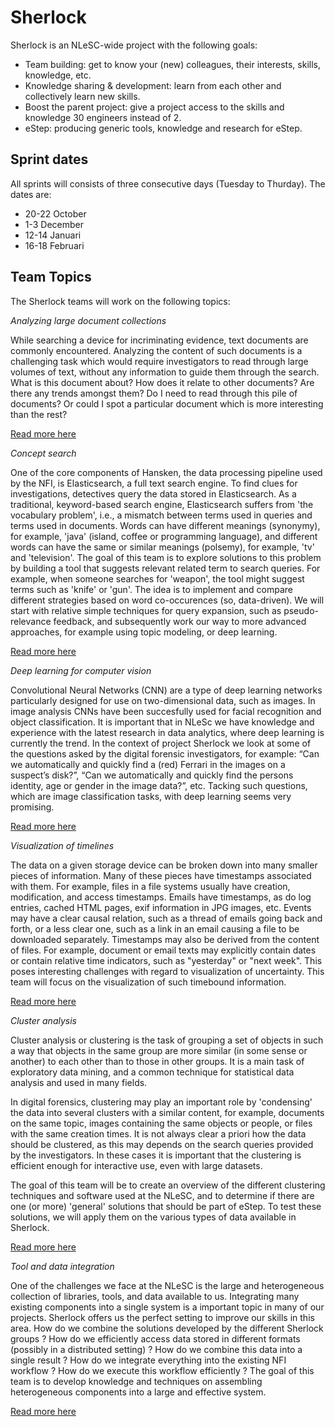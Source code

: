 # Sherlock

Sherlock is an NLeSC-wide project with the following goals:

  - Team building: get to know your (new) colleagues, their interests, skills, knowledge, etc.
  - Knowledge sharing & development: learn from each other and collectively learn new skills.
  - Boost the parent project: give a project access to the skills and knowledge 30 engineers instead of 2.
  - eStep: producing generic tools, knowledge and research for eStep.

## Sprint dates

All sprints will consists of three consecutive days (Tuesday to Thurday). The dates are:

- 20-22 October        
- 1-3 December         
- 12-14 Januari          
- 16-18 Februari       

## Team Topics

The Sherlock teams will work on the following topics:

*Analyzing large document collections*

While searching a device for incriminating evidence, text documents are commonly encountered.  Analyzing the content of such documents is a challenging task which would require investigators to read through large volumes of text, without any information to guide them through the search. What is this document about? How does it relate to other documents? Are there any trends amongst them? Do I need to read through this pile of documents? Or could I spot a particular document which is more interesting than the rest?

[Read more here](https://github.com/NLeSC/Sherlock/topics/analysing_documents.md)

*Concept search*

One of the core components of Hansken, the data processing pipeline used by the NFI, is Elasticsearch, a full text search engine. To find clues for investigations, detectives query the data stored in Elasticsearch. As a traditional, keyword-based search engine, Elasticsearch suffers from 'the vocabulary problem', i.e., a mismatch between terms used in queries and terms used in documents. Words can have different meanings (synonymy), for example, 'java' (island, coffee or programming language), and different words can have the same or similar meanings (polsemy), for example, 'tv' and 'television'. The goal of this team is to explore solutions to this problem by building a tool that suggests relevant related term to search queries. For example, when someone searches for 'weapon', the tool might suggest terms such as 'knife' or 'gun'. The idea is to implement and compare different strategies based on word co-occurences (so, data-driven). We will start with relative simple techniques for query expansion, such as pseudo-relevance feedback, and subsequently work our way to more advanced approaches, for example using topic modeling, or deep learning.

[Read more here](https://github.com/NLeSC/Sherlock/topics/concept_search.md)

*Deep learning for computer vision*

Convolutional Neural Networks (CNN) are a type of deep learning networks particularly designed for use on two-dimensional data, such as images. In image analysis CNNs have been succesfully used for facial recognition and object classification. It is important that in NLeSc we have knowledge and experience with the latest research in data analytics, where deep learning is currently the trend. In the context of project Sherlock we look at some of the questions asked by the digital forensic investigators, for example: “Can we automatically and quickly find a (red) Ferrari in the images on a suspect’s disk?”, “Can we automatically and quickly find the persons identity, age or gender in the image data?”, etc. Tacking such questions, which are image classification tasks, with deep learning seems very promising.

[Read more here](https://github.com/NLeSC/Sherlock/blob/master/topics/deeplearning/deeplearning4computervision.md)

*Visualization of timelines*

The data on a given storage device can be broken down into many smaller pieces of information. Many of these pieces have timestamps associated with them. For example, files in a file systems usually have creation, modification, and access timestamps. Emails have timestamps, as do log entries, cached HTML pages, exif information in JPG images, etc. Events may have a clear causal relation, such as a thread of emails going back and forth, or a less clear one, such as a link in an email causing a file to be downloaded separately. Timestamps may also be derived from the content of files. For example, document or email texts may explicitly contain dates or contain relative time indicators, such as "yesterday" or "next week". This poses interesting challenges with regard to visualization of uncertainty. This team will focus on the visualization of such timebound information.

[Read more here](https://github.com/NLeSC/Sherlock/topics/timeline_visualization.md)

*Cluster analysis*

Cluster analysis or clustering is the task of grouping a set of objects in such a way that objects in the same group are more similar (in some sense or another) to each other than to those in other groups. It is a main task of exploratory data mining, and a common technique for statistical data analysis and used in many fields.

In digital forensics, clustering may play an important role by 'condensing' the data into several clusters with a similar content, for example, documents on the same topic, images containing the same objects or people, or files with the same creation times. It is not always clear a priori how the data should be clustered, as this may depends on the search queries provided by the investigators. In these cases it is important that the clustering is efficient enough for interactive use, even with large datasets.

The goal of this team will be to create an overview of the different clustering techniques and software used at the NLeSC, and to determine if there are one (or more) 'general' solutions that should be part of eStep. To test these solutions, we will apply them on the various types of data available in Sherlock.

[Read more here](https://github.com/NLeSC/Sherlock/topics/cluster_analysis.md)

*Tool and data integration*

One of the challenges we face at the NLeSC is the large and heterogeneous collection of libraries, tools, and data available to us. Integrating many existing components into a single system is a important topic in many of our projects. Sherlock offers us the perfect setting to improve our skills in this area. How do we combine the solutions developed by the different Sherlock groups ? How do we efficiently access data stored in different formats (possibly in a distributed setting) ? How do we combine this data into a single result ? How do we integrate everything into the existing NFI workflow ? How do we execute this workflow efficiently ? The goal of this team is to develop knowledge and techniques on assembling heterogeneous components into a large and effective system. 

[Read more here](https://github.com/NLeSC/Sherlock/topics/data_tools_integration.md)




